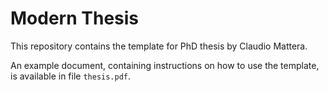 Modern Thesis
====

This repository contains the template for PhD thesis by Claudio Mattera.

An example document, containing instructions on how to use the template, is available in file `thesis.pdf`.
